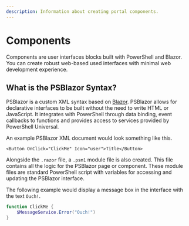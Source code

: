 ```yaml
---
description: Information about creating portal components.
---
```


# Components

Components are user interfaces blocks built with PowerShell and Blazor. You can create robust web-based used interfaces with minimal web development experience.&#x20;

## What is the PSBlazor Syntax?&#x20;

PSBlazor is a custom XML syntax based on [Blazor](https://learn.microsoft.com/en-us/aspnet/core/blazor/?view=aspnetcore-8.0). PSBlazor allows for declarative interfaces to be built without the need to write HTML or JavaScript. It integrates with PowerShell through data binding, event callbacks to functions and provides access to services provided by PowerShell Universal.&#x20;

An example PSBlazor XML document would look something like this.&#x20;

```markup
<Button OnClick="ClickMe" Icon="user">Title</Button>
```

Alongside the `.razor` file, a `.psm1` module file is also created. This file contains all the logic for the PSBlazor page or component. These module files are standard PowerShell script with variables for accessing and updating the PSBlazor interface.&#x20;

The following example would display a message box in the interface with the text `Ouch!`.&#x20;

```powershell
function ClickMe {
    $MessageService.Error("Ouch!")
}
```
